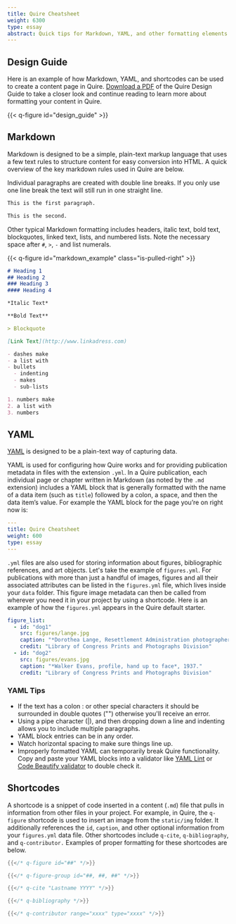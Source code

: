 ```yaml
---
title: Quire Cheatsheet
weight: 6300
type: essay
abstract: Quick tips for Markdown, YAML, and other formatting elements in Quire
---
```


## Design Guide

Here is an example of how Markdown, YAML, and shortcodes can be used to create a content page in Quire. [Download a PDF](/downloads/quire-design-guide.pdf) of the Quire Design Guide to take a closer look and continue reading to learn more about formatting your content in Quire.

{{< q-figure id="design_guide" >}}

## Markdown

Markdown is designed to be a simple, plain-text markup language that uses a few text rules to structure content for easy conversion into HTML. A quick overview of the key markdown rules used in Quire are below.

Individual paragraphs are created with double line breaks. If you only use one line break the text will still run in one straight line.

```md
This is the first paragraph.

This is the second.
```

Other typical Markdown formatting includes headers, italic text, bold text, blockquotes, linked text, lists, and numbered lists. Note the necessary space after `#`, `>`, `-` and list numerals.

{{< q-figure id="markdown_example" class="is-pulled-right" >}}

```md
# Heading 1
## Heading 2
### Heading 3
#### Heading 4

*Italic Text*

**Bold Text**

> Blockquote

[Link Text](http://www.linkadress.com)

- dashes make
- a list with
- bullets
  - indenting
  - makes
  - sub-lists

1. numbers make
2. a list with
3. numbers
```

## YAML

[YAML](http://yaml.org/) is designed to be a plain-text way of capturing data.

YAML is used for configuring how Quire works and for providing publication metadata in files with the extension `.yml`. In a Quire publication, each individual page or chapter written in Markdown (as noted by the `.md` extension) includes a YAML block that is generally formatted with the name of a data item (such as `title`) followed by a colon, a space, and then the data item’s value. For example the YAML block for the page you’re on right now is:

```yaml
---
title: Quire Cheatsheet
weight: 600
type: essay
---
```

`.yml` files are also used for storing information about figures, bibliographic references, and art objects. Let's take the example of `figures.yml`. For publications with more than just a handful of images, figures and all their associated attributes can be listed in the `figures.yml` file, which lives inside your `data` folder. This figure image metadata can then be called from wherever you need it in your project by using a shortcode. Here is an example of how the `figures.yml` appears in the Quire default starter.

```yaml
figure_list:
  - id: "dog1"
    src: figures/lange.jpg
    caption: "*Dorothea Lange, Resettlement Administration photographer, in California*, 1936."
    credit: "Library of Congress Prints and Photographs Division"
  - id: "dog2"
    src: figures/evans.jpg
    caption: "*Walker Evans, profile, hand up to face*, 1937."
    credit: "Library of Congress Prints and Photographs Division"
```

### YAML Tips

- If the text has a colon : or other special characters it should be surrounded in double quotes ("") otherwise you'll receive an error.
- Using a pipe character (|), and then dropping down a line and indenting allows you to include multiple paragraphs.
- YAML block entries can be in any order.
- Watch horizontal spacing to make sure things line up.
- Improperly formatted YAML can temporarily break Quire functionality. Copy and paste your YAML blocks into a validator like [YAML Lint](http://www.yamllint.com/) or [Code Beautify validator](https://codebeautify.org/yaml-validator) to double check it.


## Shortcodes

A shortcode is a snippet of code inserted in a content (`.md`) file that pulls in information from other files in your project. For example, in Quire, the `q-figure` shortcode is used to insert an image from the `static/img` folder. It additionally references the `id`, `caption`, and other optional information from your `figures.yml` data file. Other shortcodes include `q-cite`, `q-bibliography`, and `q-contributor.` Examples of proper formatting for these shortcodes are below.

```go
{{</* q-figure id="##" */>}}

{{</* q-figure-group id="##, ##, ##" */>}}

{{</* q-cite "Lastname YYYY" */>}}

{{</* q-bibliography */>}}

{{</* q-contributor range="xxxx" type="xxxx" */>}}

```
